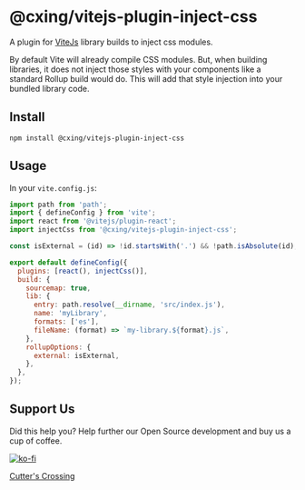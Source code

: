 # @cxing/vitejs-plugin-inject-css

A plugin for [ViteJs](https://vitejs.dev/) library builds to inject css modules.

By default Vite will already compile CSS modules. But, when building libraries, it does not inject those styles with your components like a standard Rollup build would do. This will add that style injection into your bundled library code.

## Install

```
npm install @cxing/vitejs-plugin-inject-css
```

## Usage

In your `vite.config.js`:

```js
import path from 'path';
import { defineConfig } from 'vite';
import react from '@vitejs/plugin-react';
import injectCss from '@cxing/vitejs-plugin-inject-css';

const isExternal = (id) => !id.startsWith('.') && !path.isAbsolute(id);

export default defineConfig({
  plugins: [react(), injectCss()],
  build: {
    sourcemap: true,
    lib: {
      entry: path.resolve(__dirname, 'src/index.js'),
      name: 'myLibrary',
      formats: ['es'],
      fileName: (format) => `my-library.${format}.js`,
    },
    rollupOptions: {
      external: isExternal,
    },
  },
});
```
## Support Us

Did this help you? Help further our Open Source development and buy us a cup of coffee.


[![ko-fi](https://ko-fi.com/img/githubbutton_sm.svg)](https://ko-fi.com/O4O1B4MH5)

[Cutter's Crossing](https://cutterscrossing.com)
